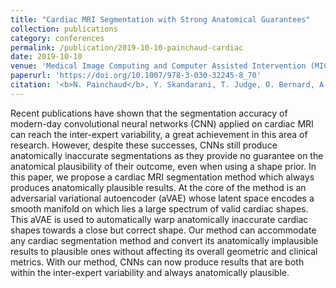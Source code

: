 ```yaml
---
title: "Cardiac MRI Segmentation with Strong Anatomical Guarantees"
collection: publications
category: conferences
permalink: /publication/2019-10-10-painchaud-cardiac
date: 2019-10-10
venue: 'Medical Image Computing and Computer Assisted Intervention (MICCAI)'
paperurl: 'https://doi.org/10.1007/978-3-030-32245-8_70'
citation: '<b>N. Painchaud</b>, Y. Skandarani, T. Judge, O. Bernard, A. Lalande, and P.-M. Jodoin, &quot;Cardiac MRI Segmentation with Strong Anatomical Guarantees,&quot; in proc. <i>Medical Image Computing and Computer Assisted Intervention (MICCAI)</i>, 2019, pp. 632–640.'
---
```


Recent publications have shown that the segmentation accuracy of modern-day convolutional neural networks (CNN) applied on cardiac MRI can reach the inter-expert variability, a great achievement in this area of research. However, despite these successes, CNNs still produce anatomically inaccurate segmentations as they provide no guarantee on the anatomical plausibility of their outcome, even when using a shape prior. In this paper, we propose a cardiac MRI segmentation method which always produces anatomically plausible results. At the core of the method is an adversarial variational autoencoder (aVAE) whose latent space encodes a smooth manifold on which lies a large spectrum of valid cardiac shapes. This aVAE is used to automatically warp anatomically inaccurate cardiac shapes towards a close but correct shape. Our method can accommodate any cardiac segmentation method and convert its anatomically implausible results to plausible ones without affecting its overall geometric and clinical metrics. With our method, CNNs can now produce results that are both within the inter-expert variability and always anatomically plausible.